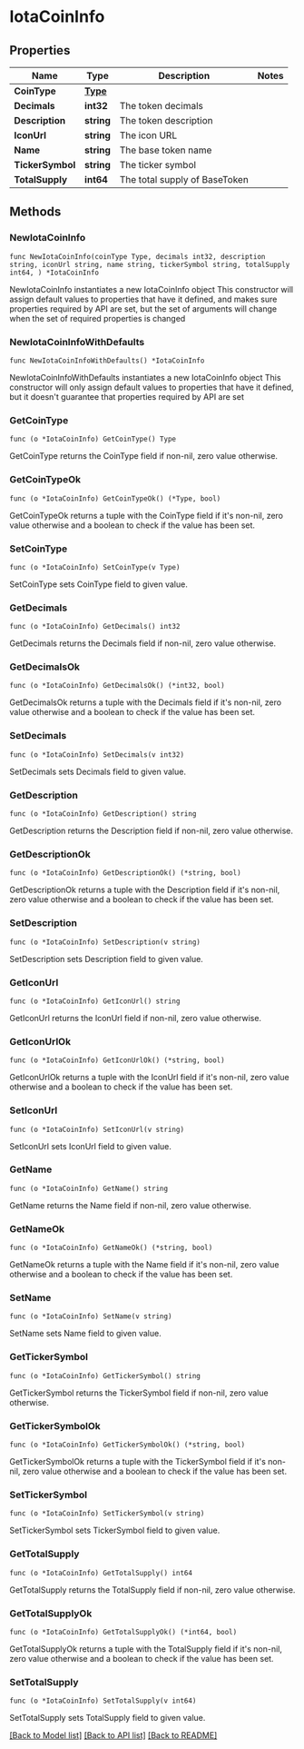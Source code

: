 # IotaCoinInfo

## Properties

Name | Type | Description | Notes
------------ | ------------- | ------------- | -------------
**CoinType** | [**Type**](Type.md) |  | 
**Decimals** | **int32** | The token decimals | 
**Description** | **string** | The token description | 
**IconUrl** | **string** | The icon URL | 
**Name** | **string** | The base token name | 
**TickerSymbol** | **string** | The ticker symbol | 
**TotalSupply** | **int64** | The total supply of BaseToken | 

## Methods

### NewIotaCoinInfo

`func NewIotaCoinInfo(coinType Type, decimals int32, description string, iconUrl string, name string, tickerSymbol string, totalSupply int64, ) *IotaCoinInfo`

NewIotaCoinInfo instantiates a new IotaCoinInfo object
This constructor will assign default values to properties that have it defined,
and makes sure properties required by API are set, but the set of arguments
will change when the set of required properties is changed

### NewIotaCoinInfoWithDefaults

`func NewIotaCoinInfoWithDefaults() *IotaCoinInfo`

NewIotaCoinInfoWithDefaults instantiates a new IotaCoinInfo object
This constructor will only assign default values to properties that have it defined,
but it doesn't guarantee that properties required by API are set

### GetCoinType

`func (o *IotaCoinInfo) GetCoinType() Type`

GetCoinType returns the CoinType field if non-nil, zero value otherwise.

### GetCoinTypeOk

`func (o *IotaCoinInfo) GetCoinTypeOk() (*Type, bool)`

GetCoinTypeOk returns a tuple with the CoinType field if it's non-nil, zero value otherwise
and a boolean to check if the value has been set.

### SetCoinType

`func (o *IotaCoinInfo) SetCoinType(v Type)`

SetCoinType sets CoinType field to given value.


### GetDecimals

`func (o *IotaCoinInfo) GetDecimals() int32`

GetDecimals returns the Decimals field if non-nil, zero value otherwise.

### GetDecimalsOk

`func (o *IotaCoinInfo) GetDecimalsOk() (*int32, bool)`

GetDecimalsOk returns a tuple with the Decimals field if it's non-nil, zero value otherwise
and a boolean to check if the value has been set.

### SetDecimals

`func (o *IotaCoinInfo) SetDecimals(v int32)`

SetDecimals sets Decimals field to given value.


### GetDescription

`func (o *IotaCoinInfo) GetDescription() string`

GetDescription returns the Description field if non-nil, zero value otherwise.

### GetDescriptionOk

`func (o *IotaCoinInfo) GetDescriptionOk() (*string, bool)`

GetDescriptionOk returns a tuple with the Description field if it's non-nil, zero value otherwise
and a boolean to check if the value has been set.

### SetDescription

`func (o *IotaCoinInfo) SetDescription(v string)`

SetDescription sets Description field to given value.


### GetIconUrl

`func (o *IotaCoinInfo) GetIconUrl() string`

GetIconUrl returns the IconUrl field if non-nil, zero value otherwise.

### GetIconUrlOk

`func (o *IotaCoinInfo) GetIconUrlOk() (*string, bool)`

GetIconUrlOk returns a tuple with the IconUrl field if it's non-nil, zero value otherwise
and a boolean to check if the value has been set.

### SetIconUrl

`func (o *IotaCoinInfo) SetIconUrl(v string)`

SetIconUrl sets IconUrl field to given value.


### GetName

`func (o *IotaCoinInfo) GetName() string`

GetName returns the Name field if non-nil, zero value otherwise.

### GetNameOk

`func (o *IotaCoinInfo) GetNameOk() (*string, bool)`

GetNameOk returns a tuple with the Name field if it's non-nil, zero value otherwise
and a boolean to check if the value has been set.

### SetName

`func (o *IotaCoinInfo) SetName(v string)`

SetName sets Name field to given value.


### GetTickerSymbol

`func (o *IotaCoinInfo) GetTickerSymbol() string`

GetTickerSymbol returns the TickerSymbol field if non-nil, zero value otherwise.

### GetTickerSymbolOk

`func (o *IotaCoinInfo) GetTickerSymbolOk() (*string, bool)`

GetTickerSymbolOk returns a tuple with the TickerSymbol field if it's non-nil, zero value otherwise
and a boolean to check if the value has been set.

### SetTickerSymbol

`func (o *IotaCoinInfo) SetTickerSymbol(v string)`

SetTickerSymbol sets TickerSymbol field to given value.


### GetTotalSupply

`func (o *IotaCoinInfo) GetTotalSupply() int64`

GetTotalSupply returns the TotalSupply field if non-nil, zero value otherwise.

### GetTotalSupplyOk

`func (o *IotaCoinInfo) GetTotalSupplyOk() (*int64, bool)`

GetTotalSupplyOk returns a tuple with the TotalSupply field if it's non-nil, zero value otherwise
and a boolean to check if the value has been set.

### SetTotalSupply

`func (o *IotaCoinInfo) SetTotalSupply(v int64)`

SetTotalSupply sets TotalSupply field to given value.



[[Back to Model list]](../README.md#documentation-for-models) [[Back to API list]](../README.md#documentation-for-api-endpoints) [[Back to README]](../README.md)


